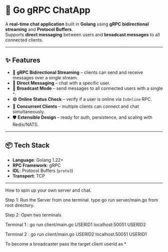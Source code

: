 # 💬 Go gRPC ChatApp

A **real-time chat application** built in **Golang** using **gRPC bidirectional streaming** and **Protocol Buffers**.  
Supports **direct messaging** between users and **broadcast messages** to all connected clients.

---

## ✨ Features
- 🚀 **gRPC Bidirectional Streaming** – clients can send and receive messages over a single stream.
- 👤 **Direct Messaging** – chat with a specific user.
- 📢 **Broadcast Mode** – send messages to all connected users with a single `*`.
- 🟢 **Online Status Check** – verify if a user is online via `IsOnline` RPC.
- 🔗 **Concurrent Clients** – multiple clients can connect and chat simultaneously.
- 🛡️ **Extensible Design** – ready for auth, persistence, and scaling with Redis/NATS.

---

## 📦 Tech Stack
- **Language**: Golang 1.22+
- **RPC Framework**: gRPC
- **IDL**: Protocol Buffers (`proto3`)
- **Transport**: TCP

---

How to spin up your own server and chat.

Step 1: Run the Server from one terminal. type go run server/main.go from root directory.

Step 2: Open two terminals

Terminal 1 : go run client/main.go USERID1 localhost:50051 USERID2

Terminal 2 : go run client/main.go USERID2 localhost:50051 USERID1


To become a broadcaster pass the target client userid as *